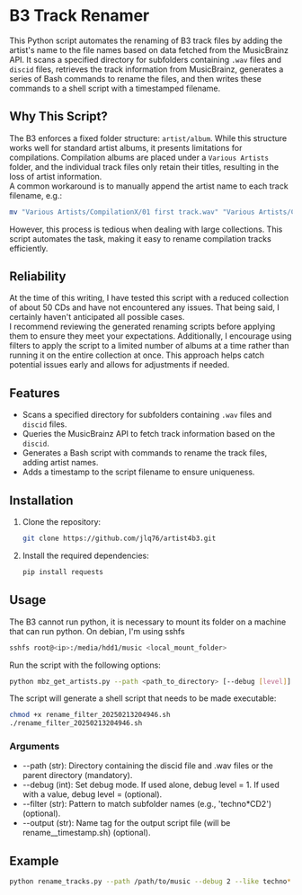 # B3 Track Renamer
This Python script automates the renaming of B3 track files by adding the artist's name to the file names based on data fetched from the MusicBrainz API. 
It scans a specified directory for subfolders containing `.wav` files and `discid` files, retrieves the track information from MusicBrainz, 
generates a series of Bash commands to rename the files, and then writes these commands to a shell script with a timestamped filename. 

## Why This Script?  
The B3 enforces a fixed folder structure: `artist/album`. 
While this structure works well for standard artist albums, it presents limitations for compilations. 
Compilation albums are placed under a `Various Artists` folder, and the individual track files only retain their titles, resulting in the loss of artist information.  
A common workaround is to manually append the artist name to each track filename, e.g.:  
```sh
mv "Various Artists/CompilationX/01 first track.wav" "Various Artists/CompilationX/01 first track [artist name].wav"
```
However, this process is tedious when dealing with large collections. 
This script automates the task, making it easy to rename compilation tracks efficiently.  

## Reliability  
At the time of this writing, I have tested this script with a reduced collection of about 50 CDs and have not encountered any issues. 
That being said, I certainly haven't anticipated all possible cases.  
I recommend reviewing the generated renaming scripts before applying them to ensure they meet your expectations. 
Additionally, I encourage using filters to apply the script to a limited number of albums at a time rather than running it on the entire collection at once. 
This approach helps catch potential issues early and allows for adjustments if needed.  

## Features
- Scans a specified directory for subfolders containing `.wav` files and `discid` files.
- Queries the MusicBrainz API to fetch track information based on the `discid`.
- Generates a Bash script with commands to rename the track files, adding artist names.
- Adds a timestamp to the script filename to ensure uniqueness.

## Installation
1. Clone the repository:
   ```sh
   git clone https://github.com/jlq76/artist4b3.git
   
2. Install the required dependencies:
   ```sh
   pip install requests

## Usage
The B3 cannot run python, it is necessary to mount its folder on a machine that can run python.
On debian, I'm using sshfs
```sh
sshfs root@<ip>:/media/hdd1/music <local_mount_folder>
```
Run the script with the following options:
```sh
python mbz_get_artists.py --path <path_to_directory> [--debug [level]] [--filter <pattern>] [--output <output_name>]
```

The script will generate a shell script that needs to be made executable:
```sh
chmod +x rename_filter_20250213204946.sh
./rename_filter_20250213204946.sh
```

### Arguments
  * --path (str): Directory containing the discid file and .wav files or the parent directory (mandatory).
  * --debug (int): Set debug mode. If used alone, debug level = 1. If used with a value, debug level = <value> (optional).
  * --filter (str): Pattern to match subfolder names (e.g., 'techno*CD2') (optional).
  * --output (str): Name tag for the output script file (will be rename_<output>_timestamp.sh) (optional).

## Example
```sh
python rename_tracks.py --path /path/to/music --debug 2 --like techno* --output my_script
```

